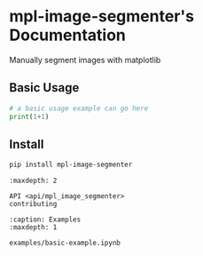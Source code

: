 
# mpl-image-segmenter's Documentation

Manually segment images with matplotlib


## Basic Usage

```python
# a basic usage example can go here
print(1+1)
```

## Install
```bash
pip install mpl-image-segmenter
```



```{toctree}
:maxdepth: 2

API <api/mpl_image_segmenter>
contributing
```

```{toctree}
:caption: Examples
:maxdepth: 1

examples/basic-example.ipynb
```
